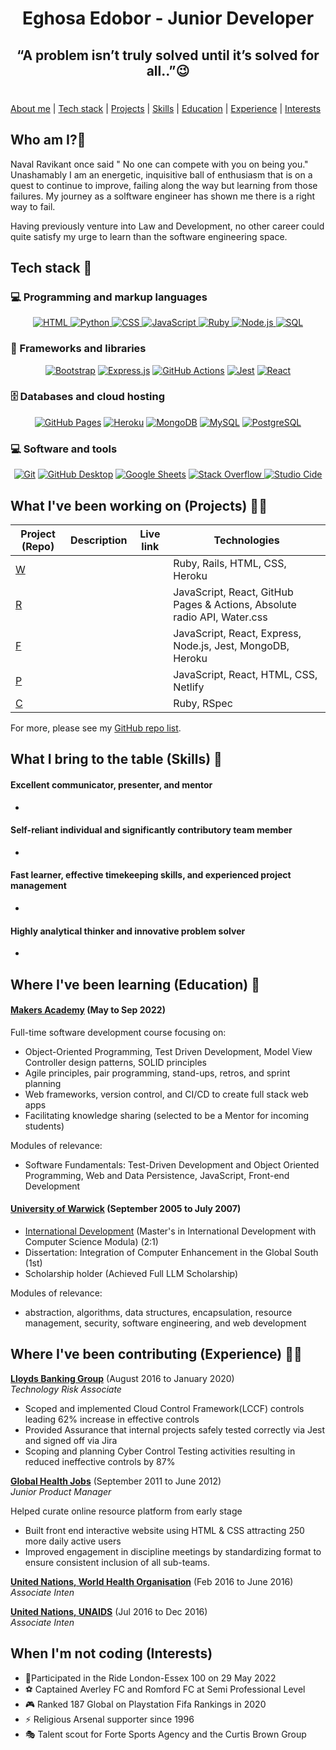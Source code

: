 <h1 align="center"> Eghosa Edobor - Junior Developer</h1>

## <h2 align="center"> “A problem isn’t truly solved until it’s solved for all..”😉</h2>

#

[About me](#about_me) | [Tech stack](#tech-stack) | [Projects](#projects) | [Skills](#skills) | [Education](#education) | [Experience](#experience) | [Interests](#interests)

</div>

## <a name="about_me">Who am I?🐺</a>

Naval Ravikant once said " No one can compete with you on being you." Unashamably I am an energetic, inquisitive ball of enthusiasm that is on a quest to continue to improve, failing along the way but learning from those failures. My journey as a solftware engineer has shown me there is a right way to fail. 

Having previously venture into Law and Development, no other career could quite satisfy my urge to learn than the software engineering space.


## <a name="tech-stack">Tech stack 🤖</a> 
### 💻 Programming and markup languages


<p align="center">
        </a>
        <!-- HTML -->
        <a href="https://github.com/aeghosa?tab=repositories" target="_blank"><img alt="HTML"
                        src="https://img.shields.io/badge/HTML-239120?style=for-the-badge&logo=html5&logoColor=white">
        </a>
        <!-- Python -->
        <a href="https://github.com/aeghosa?tab=repositories" target="_blank"><img alt="Python"
                        src="https://img.shields.io/badge/Python-3776AB?style=for-the-badge&logo=python&logoColor=white">
        </a>
        <!-- CSS  -->
        <a href="https://github.com/aeghosa?tab=repositories" target="_blank"><img alt="CSS"
                        src="https://img.shields.io/badge/CSS-239120?&style=for-the-badge&logo=css3&logoColor=white">
        </a>
        <!-- JavaScript -->
        <a href="https://github.com/aeghosa?tab=repositories" target="_blank"><img alt="JavaScript"
                        src="https://img.shields.io/badge/JavaScript-F7DF1E?style=for-the-badge&logo=javascript&logoColor=white">
        </a>
        <!-- Ruby -->
        <a href="https://github.com/aeghosa?tab=repositoriess" target="_blank"><img alt="Ruby"
                        src="https://img.shields.io/badge/Ruby-CC342D?style=for-the-badge&logo=ruby&logoColor=white">
        </a>
        <!-- Node -->
        <a href="https://github.com/aeghosa?tab=repositories" target="_blank"><img alt="Node.js"
                        src="https://img.shields.io/badge/Node.js-43853D?style=for-the-badge&logo=node.js&logoColor=white">
        </a>
        <!-- SQL -->
        <a href="https://github.com/aeghosa?tab=repositories" target="_blank"><img alt="SQL"
                        src="https://img.shields.io/badge/SQL-005C84?style=for-the-badge&logo=sql&logoColor=white">
        </a>
  </p>
  
  ### 🧰 Frameworks and libraries
  

<p align="center">
    <a href="#"><img alt="Bootstrap" src="https://img.shields.io/badge/Bootstrap-563D7C?style=for-the-badge&logo=bootstrap&logoColor=white"></a>
    <a href="#"><img alt="Express.js" src="https://img.shields.io/badge/Express.js-404D59?style=for-the-badge"></a>
    <a href="#"><img alt="GitHub Actions" src="https://img.shields.io/badge/GitHub_Actions-2088FF?style=for-the-badge&logo=github-actions&logoColor=white"></a>
    <a href="#"><img alt="Jest" src="https://img.shields.io/badge/Jest-323330?style=for-the-badge&logo=Jest&logoColor=white"></a>
    <a href="#"><img alt="React" src="https://img.shields.io/badge/React_Native-20232A?style=for-the-badge&logo=react&logoColor=61DAFB"></a>
</p>


### 🗄️ Databases and cloud hosting


<p align="center">
    <a href="#"><img alt="GitHub Pages" src="https://img.shields.io/badge/GitHub_Pages-2088FF?style=for-the-badge&logo=github-actions&logoColor=white"></a>
    <a href="#"><img alt="Heroku" src="https://img.shields.io/badge/Heroku-430098?style=for-the-badge&logo=heroku&logoColor=white"></a>
    <a href="#"><img alt="MongoDB" src ="https://img.shields.io/badge/MongoDB-4EA94B?style=for-the-badge&logo=mongodb&logoColor=white"></a>
    <a href="#"><img alt="MySQL" src="https://img.shields.io/badge/MySQL-00000F?style=for-the-badge&logo=mysql&logoColor=white"></a>
    <a href="#"><img alt="PostgreSQL" src ="https://img.shields.io/badge/PostgreSQL-316192?style=for-the-badge&logo=postgresql&logoColor=white"></a>
</p>

### 💻 Software and tools


<p align="center">
    <a href="#"><img alt="Git" src="https://img.shields.io/badge/GIT-E44C30?style=for-the-badge&logo=git&logoColor=white"></a>
    <a href="#"><img alt="GitHub Desktop" src="https://img.shields.io/badge/GitHub_Desktop-2088FF?style=for-the-badge&logo=github-Desktop&logoColor=white"></a>
    <a href="#"><img alt="Google Sheets" src="https://img.shields.io/badge/Google%20Sheets-34A853?style=for-the-badge&logo=google-sheets&logoColor=white"></a>
    <a href="#"><img alt="Stack Overflow" src="https://img.shields.io/badge/Stack_Overflow-FE7A16?style=for-the-badge&logo=stack-overflow&logoColor=white">
  </a>
  <a href="#"><img alt="Studio Cide" src= "https://img.shields.io/badge/Visual_Studio-5C2D91?style=for-the-badge&logo=visual%20studio&logoColor=white">
</p>


## <a name="projects">What I've been working on (Projects) 👨‍💻</a>

| Project (Repo)   | Description | Live link | Technologies |
|---        |---          |---   |---           |
| [W](https:) |  |  | Ruby, Rails, HTML, CSS, Heroku |
| [R](https:) |  |  | JavaScript, React, GitHub Pages & Actions, Absolute radio API, Water.css |
| [F](https:) |  |  | JavaScript, React, Express, Node.js, Jest, MongoDB, Heroku |
| [P](https:) |  |  | JavaScript, React, HTML, CSS, Netlify |
| [C](https:) |  |  | Ruby, RSpec |

For more, please see my [GitHub repo list](https://github.com/aeghosa?tab=repositories).

## <a name="skills">What I bring to the table (Skills) 👏</a>

#### Excellent communicator, presenter, and mentor ####
- 

#### Self-reliant individual and significantly contributory team member ####
- 

#### Fast learner, effective timekeeping skills, and experienced project management ####
- 

#### Highly analytical thinker and innovative problem solver ####
- 

## <a name="education">Where I've been learning (Education) 📖</a>


#### [Makers Academy](https://makers.tech/) (May to Sep 2022)

Full-time software development course focusing on:	
- Object-Oriented Programming, Test Driven Development, Model View Controller design patterns, SOLID principles
- Agile principles, pair programming, stand-ups, retros, and sprint planning
- Web frameworks, version control, and CI/CD to create full stack web apps
- Facilitating knowledge sharing (selected to be a Mentor for incoming students)

Modules of relevance: 
- Software Fundamentals: Test-Driven Development and Object Oriented Programming, Web and Data Persistence, JavaScript, Front-end Development

#### [University of Warwick](https://warwick.ac.uk/) (September 2005 to July 2007)

- [International Development](https://warwick.ac.uk/study/postgraduate/courses/internationaldevelopment/) (Master's in International Development with Computer Science Modula) (2:1)
- Dissertation: Integration of Computer Enhancement in the Global South (1st)
- Scholarship holder (Achieved Full LLM Scholarship)

Modules of relevance: 
- abstraction, algorithms, data structures, encapsulation, resource management, security, software engineering, and web development


## <a name="experience">Where I've been contributing (Experience) 👨‍💼</a>

**[Lloyds Banking Group](https://www.unaids.org/en)** (August 2016 to January 2020)    
*Technology Risk Associate*  
- Scoped and implemented Cloud Control Framework(LCCF) controls leading 62% increase in effective controls
- Provided Assurance that internal projects safely tested correctly via Jest and signed off via Jira
- Scoping and planning Cyber Control Testing activities resulting in reduced ineffective controls by 87%

**[Global Health Jobs](https://globalhealthjobs.com/)** (September 2011 to June 2012)   
*Junior Product Manager*
 
Helped curate online resource platform from early stage       
        
- Built front end interactive website using HTML & CSS attracting 250 more daily active users
- Improved engagement in discipline meetings by standardizing format to ensure consistent inclusion of all sub-teams.
        
**[United Nations, World Health Organisation](https://www.who.int/)** (Feb 2016 to June 2016)   
*Associate Inten*
        
**[United Nations, UNAIDS](https://www.unaids.org/en)** (Jul 2016 to Dec 2016)   
*Associate Inten*
 


## <a name="interests">When I'm not coding (Interests)</a>

- 🚴Participated in the Ride London-Essex 100 on 29 May 2022
- ⚽ Captained Averley FC and Romford FC at Semi Professional Level
- 🎮 Ranked 187 Global on Playstation Fifa Rankings in 2020
- ⚡ Religious Arsenal supporter since 1996
- 🎭 Talent scout for Forte Sports Agency and the Curtis Brown Group


